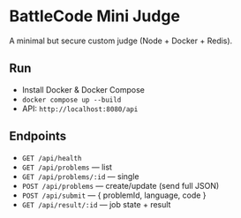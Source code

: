 # BattleCode Mini Judge
A minimal but secure custom judge (Node + Docker + Redis).

## Run
- Install Docker & Docker Compose
- `docker compose up --build`
- API: `http://localhost:8080/api`

## Endpoints
- `GET /api/health`
- `GET /api/problems` — list
- `GET /api/problems/:id` — single
- `POST /api/problems` — create/update (send full JSON)
- `POST /api/submit` — { problemId, language, code }
- `GET /api/result/:id` — job state + result
